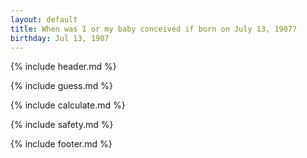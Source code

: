 ```yaml
---
layout: default
title: When was I or my baby conceived if born on July 13, 1907?
birthday: Jul 13, 1907
---
```


{% include header.md %}

{% include guess.md %}

{% include calculate.md %}

{% include safety.md %}

{% include footer.md %}




